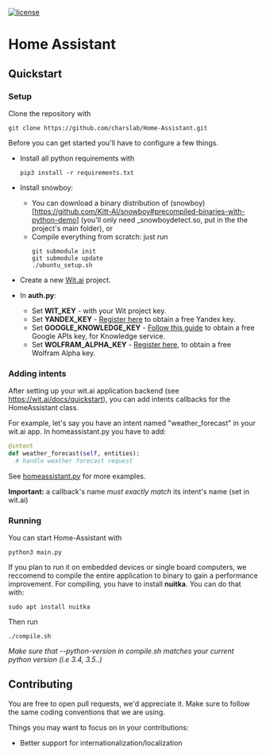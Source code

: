 [![license](https://img.shields.io/badge/License-GPL%20v2-blue.svg)](https://github.com/charslab/Home-Assistant/blob/master/LICENSE)

# Home Assistant

## Quickstart

### Setup

Clone the repository with

    git clone https://github.com/charslab/Home-Assistant.git 

Before you can get started you'll have to configure a few things.

- Install all python requirements with 

      pip3 install -r requirements.txt

- Install snowboy:
    - You can download a binary distribution of (snowboy)[https://github.com/Kitt-AI/snowboy#precompiled-binaries-with-python-demo] (you'll only need \_snowboydetect.so, put in the the project's main folder), or
    - Compile everything from scratch: just run
        ```
        git submodule init
        git submodule update
        ./ubuntu_setup.sh
        ```


- Create a new [Wit.ai](https://wit.ai) project. 
- In **auth.py**:
    - Set **WIT_KEY** - with your Wit project key.
    - Set **YANDEX_KEY** - [Register here](https://translate.yandex.com/developers) to obtain a free Yandex key.
    - Set **GOOGLE_KNOWLEDGE_KEY** - [Follow this guide](https://developers.google.com/maps/documentation/embed/get-api-key) to obtain a free Google APIs key, for Knowledge service.
    - Set **WOLFRAM_ALPHA_KEY** - [Register here](https://developer.wolframalpha.com/portal/apisignup.html), to obtain a free Wolfram Alpha key.
    
### Adding intents

After setting up your wit.ai application backend (see https://wit.ai/docs/quickstart), you can add intents callbacks for the HomeAssistant class.

For example, let's say you have an intent named "weather_forecast" in your wit.ai app. 
In homeassistant.py you have to add: 
    
```python
@intent
def weather_forecast(self, entities):
  # handle weather forecast request
```

See [homeassistant.py](https://github.com/charslab/Home-Assistant/blob/master/homeassistant.py) for more examples.

**Important:** a callback's name *must exactly match* its intent's name (set in wit.ai)

### Running

You can start Home-Assistant with 

    python3 main.py
    
If you plan to run it on embedded devices or single board computers, we reccomend to compile the entire application to binary to gain a performance improvement.
For compiling, you have to install **nuitka**.
You can do that with:

    sudo apt install nuitka
    
Then run 

    ./compile.sh
    
*Make sure that --python-version in compile.sh matches your current python version (i.e 3.4, 3.5..)*


## Contributing

You are free to open pull requests, we'd appreciate it. 
Make sure to follow the same coding conventions that we are using. 

Things you may want to focus on in your contributions:
- Better support for internationalization/localization
      
